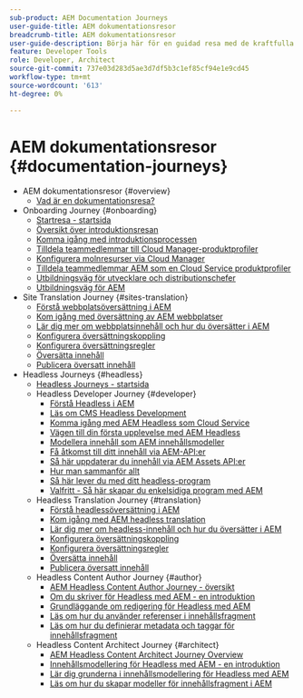 ```yaml
---
sub-product: AEM Documentation Journeys
user-guide-title: AEM dokumentationsresor
breadcrumb-title: AEM dokumentationsresor
user-guide-description: Börja här för en guidad resa med de kraftfulla och flexibla headless-funktionerna i AEM, deras funktioner och hur du kan utnyttja dem i ditt projekt.
feature: Developer Tools
role: Developer, Architect
source-git-commit: 737e03d283d5ae3d7df5b3c1ef85cf94e1e9cd45
workflow-type: tm+mt
source-wordcount: '613'
ht-degree: 0%

---
```



# AEM dokumentationsresor {#documentation-journeys}

<!--
Please note that all links to other guides need to be absolute references with leading protocol and domain since SCCM does not allow pages to be referenced with relative links in multiple ToCs.
-->

+ AEM dokumentationsresor {#overview}
   + [Vad är en dokumentationsresa?](home.md)
+ Onboarding Journey {#onboarding}
   + [Startresa - startsida](https://experienceleague.adobe.com/docs/experience-manager-cloud-service/journey-onboarding/home.html)
   + [Översikt över introduktionsresan](https://experienceleague.adobe.com/docs/experience-manager-cloud-service/journey-onboarding/onboarding/onboarding-journey-overview.html)
   + [Komma igång med introduktionsprocessen](https://experienceleague.adobe.com/docs/experience-manager-cloud-service/journey-onboarding/onboarding/get-started-onboarding-journey.html)
   + [Tilldela teammedlemmar till Cloud Manager-produktprofiler](https://experienceleague.adobe.com/docs/experience-manager-cloud-service/journey-onboarding/onboarding/assign-team-members-cloud-manager.html)
   + [Konfigurera molnresurser via Cloud Manager](https://experienceleague.adobe.com/docs/experience-manager-cloud-service/journey-onboarding/onboarding/setup-cloud-resources-via-cloud-manager.html)
   + [Tilldela teammedlemmar AEM som en Cloud Service produktprofiler](https://experienceleague.adobe.com/docs/experience-manager-cloud-service/journey-onboarding/onboarding/assign-team-members-aem-cloud-service.html)
   + [Utbildningsväg för utvecklare och distributionschefer](https://experienceleague.adobe.com/docs/experience-manager-cloud-service/journey-onboarding/onboarding/learning-path-developers-deploymentmanagers.html)
   + [Utbildningsväg för AEM](https://experienceleague.adobe.com/docs/experience-manager-cloud-service/journey-onboarding/onboarding/learning-path-aem-users.html)
+ Site Translation Journey {#sites-translation}
   + [Förstå webbplatsöversättning i AEM](https://experienceleague.adobe.com/docs/experience-manager-cloud-service/sites-journey/translation/overview.html)
   + [Kom igång med översättning av AEM webbplatser](https://experienceleague.adobe.com/docs/experience-manager-cloud-service/sites-journey/translation/getting-started.html)
   + [Lär dig mer om webbplatsinnehåll och hur du översätter i AEM](https://experienceleague.adobe.com/docs/experience-manager-cloud-service/sites-journey/translation/learn-about.html)
   + [Konfigurera översättningskoppling](https://experienceleague.adobe.com/docs/experience-manager-cloud-service/sites-journey/translation/configure-connector.html)
   + [Konfigurera översättningsregler](https://experienceleague.adobe.com/docs/experience-manager-cloud-service/sites-journey/translation/translation-rules.html)
   + [Översätta innehåll](https://experienceleague.adobe.com/docs/experience-manager-cloud-service/sites-journey/translation/translate-content.html)
   + [Publicera översatt innehåll](https://experienceleague.adobe.com/docs/experience-manager-cloud-service/sites-journey/translation/publish-content.html)
+ Headless Journeys {#headless}
   + [Headless Journeys - startsida](https://experienceleague.adobe.com/docs/experience-manager-cloud-service/headless-journey/home.html)
   + Headless Developer Journey {#developer}
      + [Förstå Headless i AEM](https://experienceleague.adobe.com/docs/experience-manager-cloud-service/headless-journey/developer/overview.html)
      + [Läs om CMS Headless Development](https://experienceleague.adobe.com/docs/experience-manager-cloud-service/headless-journey/developer/learn-about.html)
      + [Komma igång med AEM Headless som Cloud Service](https://experienceleague.adobe.com/docs/experience-manager-cloud-service/headless-journey/developer/getting-started.html)
      + [Vägen till din första upplevelse med AEM Headless](https://experienceleague.adobe.com/docs/experience-manager-cloud-service/headless-journey/developer/path-to-first-experience.html)
      + [Modellera innehåll som AEM innehållsmodeller](https://experienceleague.adobe.com/docs/experience-manager-cloud-service/headless-journey/developer/model-your-content.html)
      + [Få åtkomst till ditt innehåll via AEM-API:er](https://experienceleague.adobe.com/docs/experience-manager-cloud-service/headless-journey/developer/access-your-content.html)
      + [Så här uppdaterar du innehåll via AEM Assets API:er](https://experienceleague.adobe.com/docs/experience-manager-cloud-service/headless-journey/developer/update-your-content.html)
      + [Hur man sammanför allt](https://experienceleague.adobe.com/docs/experience-manager-cloud-service/headless-journey/developer/put-it-all-together.html)
      + [Så här lever du med ditt headless-program](https://experienceleague.adobe.com/docs/experience-manager-cloud-service/headless-journey/developer/go-live.html)
      + [Valfritt - Så här skapar du enkelsidiga program med AEM](https://experienceleague.adobe.com/docs/experience-manager-cloud-service/headless-journey/developer/create-spa.html)
   + Headless Translation Journey {#translation}
      + [Förstå headlessöversättning i AEM](https://experienceleague.adobe.com/docs/experience-manager-cloud-service/headless-journey/translation/overview.html)
      + [Kom igång med AEM headless translation](https://experienceleague.adobe.com/docs/experience-manager-cloud-service/headless-journey/translation/getting-started.html)
      + [Lär dig mer om headless-innehåll och hur du översätter i AEM](https://experienceleague.adobe.com/docs/experience-manager-cloud-service/headless-journey/translation/learn-about.html)
      + [Konfigurera översättningskoppling](https://experienceleague.adobe.com/docs/experience-manager-cloud-service/headless-journey/translation/configure-connector.html)
      + [Konfigurera översättningsregler](https://experienceleague.adobe.com/docs/experience-manager-cloud-service/headless-journey/translation/translation-rules.html)
      + [Översätta innehåll](https://experienceleague.adobe.com/docs/experience-manager-cloud-service/headless-journey/translation/translate-content.html)
      + [Publicera översatt innehåll](https://experienceleague.adobe.com/docs/experience-manager-cloud-service/headless-journey/translation/publish-content.html)
   + Headless Content Author Journey {#author}
      + [AEM Headless Content Author Journey - översikt](https://experienceleague.adobe.com/docs/experience-manager-cloud-service/headless-journey/author/overview.html)
      + [Om du skriver för Headless med AEM - en introduktion](https://experienceleague.adobe.com/docs/experience-manager-cloud-service/headless-journey/author/introduction.html)
      + [Grundläggande om redigering för Headless med AEM](https://experienceleague.adobe.com/docs/experience-manager-cloud-service/headless-journey/author/basics.html)
      + [Läs om hur du använder referenser i innehållsfragment](https://experienceleague.adobe.com/docs/experience-manager-cloud-service/headless-journey/author/references.html)
      + [Läs om hur du definierar metadata och taggar för innehållsfragment](https://experienceleague.adobe.com/docs/experience-manager-cloud-service/headless-journey/author/metadata-tagging.html)
   + Headless Content Architect Journey {#architect}
      + [AEM Headless Content Architect Journey Overview](https://experienceleague.adobe.com/docs/experience-manager-cloud-service/headless-journey/architect/overview.html)
      + [Innehållsmodellering för Headless med AEM - en introduktion](https://experienceleague.adobe.com/docs/experience-manager-cloud-service/headless-journey/architect/introduction.html)
      + [Lär dig grunderna i innehållsmodellering för Headless med AEM](https://experienceleague.adobe.com/docs/experience-manager-cloud-service/headless-journey/architect/basics.html)
      + [Läs om hur du skapar modeller för innehållsfragment i AEM](https://experienceleague.adobe.com/docs/experience-manager-cloud-service/headless-journey/architect/model-structure.html)
